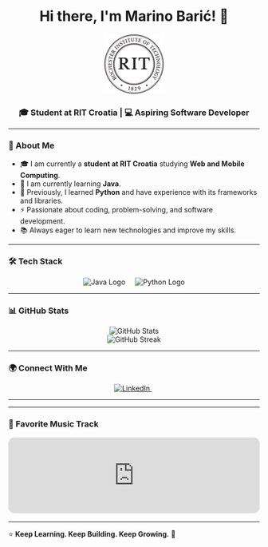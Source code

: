 <h1 align="center">Hi there, I'm Marino Barić! 👋</h1>

<p align="center">
  <a href="https://www.rit.edu/"> <img src="assets/rit-logo.svg" width="120" alt="RIT Logo"> </a>
</p>

<h3 align="center">🎓 Student at RIT Croatia | 💻 Aspiring Software Developer</h3>

---

### 🚀 About Me

- 🎓 I am currently a **student at RIT Croatia** studying **Web and Mobile Computing**.
- 🌱 I am currently learning **Java**.
- 🐍 Previously, I learned **Python** and have experience with its frameworks and libraries.
- ⚡ Passionate about coding, problem-solving, and software development.
- 📚 Always eager to learn new technologies and improve my skills.

---

### 🛠️ Tech Stack

<p align="center">
  <img src="https://cdn.jsdelivr.net/gh/devicons/devicon/icons/java/java-original.svg" width="60" height="60" alt="Java Logo"/>
  &nbsp;&nbsp;&nbsp;
  <img src="https://cdn.jsdelivr.net/gh/devicons/devicon/icons/python/python-original.svg" width="60" height="60" alt="Python Logo"/>
</p>

---

### 📊 GitHub Stats

<p align="center">
  <img src="https://github-readme-stats.vercel.app/api?username=MarinoBaric&show_icons=true&theme=dark" alt="GitHub Stats"/>
  <br/>
  <img src="https://github-readme-streak-stats.herokuapp.com/?user=MarinoBaric&theme=dark" alt="GitHub Streak"/>
</p>

---

### 🌍 Connect With Me

<p align="center">
  <a href="https://www.linkedin.com/in/marino-bari%C4%87-463299331/" target="_blank">
    <img src="https://img.shields.io/badge/LinkedIn-%230077B5.svg?style=for-the-badge&logo=linkedin&logoColor=white" alt="LinkedIn"/>
  </a>
  &nbsp;
  <a href="mailto:mb8561@rit.edu>
    <img src="https://img.shields.io/badge/Email-D14836?style=for-the-badge&logo=gmail&logoColor=white" alt="Email"/>
  </a>
</p>

---

---

### 🎵 Favorite Music Track

<p align="center">
  <iframe style="border-radius:12px" src="https://open.spotify.com/embed/track/7K3BhSpAxZBznislvUMVtn?utm_source=generator&theme=0" width="100%" height="152" frameBorder="0" allowfullscreen="" allow="autoplay; clipboard-write; encrypted-media; fullscreen; picture-in-picture" loading="lazy"></iframe>
</p>

---


⭐️ **Keep Learning. Keep Building. Keep Growing.** 🚀
